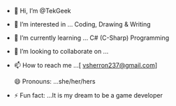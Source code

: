 - 👋 Hi, I’m @TekGeek
- 👀 I’m interested in ... Coding, Drawing & Writing
- 🌱 I’m currently learning ... C# (C-Sharp) Programming
- 💞️ I’m looking to collaborate on ...
- 📫 How to reach me ...[
vsherron237@gmail.com]

  😄 Pronouns: ...she/her/hers
- ⚡ Fun fact: ...It is my dream to be a game developer 

<!---
TekGeek2003/TekGeek2003 is a ✨ special ✨ repository because its `README.md` (this file) appears on your GitHub profile.
You can click the Preview link to take a look at your changes.
--->
